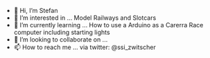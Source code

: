 - 👋 Hi, I’m Stefan
- 👀 I’m interested in ...
Model Railways and Slotcars
- 🌱 I’m currently learning ...
How to use a Arduino as a Carerra Race computer including starting lights
- 💞️ I’m looking to collaborate on ...
- 📫 How to reach me ... via twitter: @ssi_zwitscher 

<!---
ssie4273/ssie4273 is a ✨ special ✨ repository because its `README.md` (this file) appears on your GitHub profile.
You can click the Preview link to take a look at your changes.
--->

